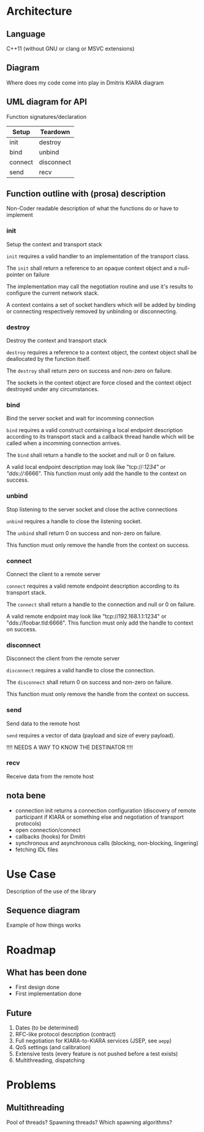 # Architecture
## Language
C++11 (without GNU or clang or MSVC extensions)
## Diagram
Where does my code come into play in Dmitris KIARA diagram
## UML diagram for API
Function signatures/declaration

| Setup     | Teardown   |
|-----------|------------|
| init      | destroy    |
| bind      | unbind     |
| connect   | disconnect |
| send      | recv       |

## Function outline with (prosa) description
Non-Coder readable description of what the functions do or have to implement

### init
Setup the context and transport stack

`init` requires a valid handler to an implementation of the transport class.

The `init` shall return a reference to an opaque context object and a null-pointer on failure

The implementation may call the negotiation routine and use it's results to configure the current network stack.

A context contains a set of socket handlers which will be added by binding or connecting respectively removed by unbinding or disconnecting.

### destroy
Destroy the context and transport stack

`destroy` requires a reference to a context object, the context object shall be deallocated by the function itself.

The `destroy` shall return zero on success and non-zero on failure.

The sockets in the context object are force closed and the context object destroyed under any circumstances. 

### bind
Bind the server socket and wait for incomming connection

`bind` requires a valid construct containing a local endpoint description according to its transport stack and a callback thread handle which will be called when a incomming connection arrives.

The `bind` shall return a handle to the socket and null or 0 on failure.

A valid local endpoint description may look like "tcp://*:1234" or "dds://*:6666". This function must only add the handle to the context on success.

### unbind
Stop listening to the server socket and close the active connections

`unbind` requires a handle to close the listening socket.

The `unbind` shall return 0 on success and non-zero on failure.

This function must only remove the handle from the context on success.

### connect
Connect the client to a remote server

`connect` requires a valid remote endpoint description according to its transport stack.

The `connect` shall return a handle to the connection and null or 0 on failure.

A valid remote endpoint may look like "tcp://192.168.1.1:1234" or "dds://foobar.tld:6666". This function must only add the handle to context on success.

### disconnect
Disconnect the client from the remote server

`disconnect` requires a valid handle to close the connection.

The `disconnect` shall return 0 on success and non-zero on failure.

This function must only remove the handle from the context on success.

### send
Send data to the remote host

`send` requires a vector of data (payload and size of every payload).

!!!! NEEDS A WAY TO KNOW THE DESTINATOR !!!!

### recv
Receive data from the remote host

## nota bene

* connection init returns a connection configuration (discovery of remote participant if KIARA or something else and negotiation of transport protocols)
* open connection/connect
* callbacks (hooks) for Dmitri
* synchronous and asynchronous calls (blocking, non-blocking, lingering)
* fetching IDL files

# Use Case
Description of the use of the library
## Sequence diagram
Example of how things works

# Roadmap
## What has been done
* First design done
* First implementation done

## Future
1. Dates (to be determined)
2. RFC-like protocol description (contract)
3. Full negotiation for KIARA-to-KIARA services (JSEP, see `aepp`)
4. QoS settings (and calibration)
5. Extensive tests (every feature is not pushed before a test exists)
6. Multithreading, dispatching

# Problems
## Multithreading
Pool of threads? Spawning threads? Which spawning algorithms?